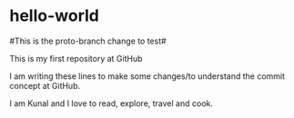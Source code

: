 # hello-world

#This is the proto-branch change to test# 

This is my first repository at GitHub

I am writing these lines to make some changes/to understand the commit concept at GitHub.

I am Kunal and I love to read, explore, travel and cook.
